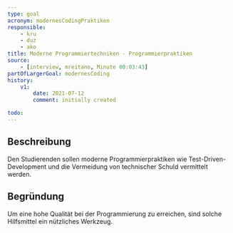 ```yaml
---
type: goal
acronym: modernesCodingPraktiken
responsible: 
    - kru
    - duz
    - ako
title: Moderne Programmiertechniken - Programmierpraktiken
source:
    - [interview, mreitano, Minute 00:03:43]
partOfLargerGoal: modernesCoding
history:
    v1:
        date: 2021-07-12
        comment: initially created

todo: 
---
```


## Beschreibung

Den Studierenden sollen moderne Programmierpraktiken wie Test-Driven-Development und die Vermeidung von technischer Schuld vermittelt werden.

## Begründung

Um eine hohe Qualität bei der Programmierung zu erreichen, sind solche Hilfsmittel ein nützliches Werkzeug.
